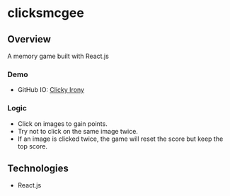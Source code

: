 # clicksmcgee

## Overview
A memory game built with React.js

### Demo
* GitHub IO: [Clicky Irony](https://bootcampkevin.github.io/clicksmcgee/)

### Logic
* Click on images to gain points.
* Try not to click on the same image twice.
* If an image is clicked twice, the game will reset the score but keep the top score.

## Technologies
* React.js
